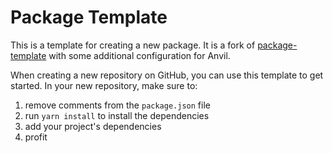 # Package Template

This is a template for creating a new package. It is a fork of [package-template](https://github.com/fostimus/package-template) with some additional configuration for Anvil.

When creating a new repository on GitHub, you can use this template to get started. In your new repository, make sure to:

1. remove comments from the `package.json` file
2. run `yarn install` to install the dependencies
3. add your project's dependencies
4. profit
